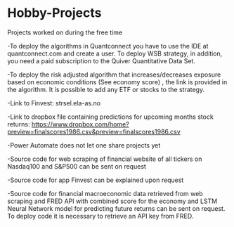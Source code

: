 # Hobby-Projects
Projects worked on during the free time

-To deploy the algorithms in Quantconnect you have to use the IDE at quantconnect.com and create a user. To deploy WSB strategy, in addition, you need a paid subscription to 
the Quiver Quantitative Data Set.

-To deploy the risk adjusted algorithm that increases/decreases exposure based on economic conditions (See economy score) , the link is provided in the algorithm. It is possible to add any ETF or stocks to the strategy.

-Link to Finvest: strsel.ela-as.no

-Link to dropbox file containing predictions for upcoming months stock returns: https://www.dropbox.com/home?preview=finalscores1986.csv&preview=finalscores1986.csv

-Power Automate does not let one share projects yet

-Source code for web scraping of financial website of all tickers on Nasdaq100 and S&P500 can be sent on request

-Source code for app Finvest can be explained upon request

-Source code for financial macroeconomic data retrieved from web scraping and FRED API with combined score for the economy and LSTM Neural Network
model for predicting future returns can be sent on request. To deploy code it is necessary to retrieve an API key from FRED.

